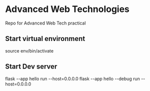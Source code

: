 # Advanced Web Technologies
Repo for Advanced Web Tech practical

## Start virtual environment 
source env/bin/activate

## Start Dev server
flask --app hello run --host=0.0.0.0
flask --app hello --debug run --host=0.0.0.0